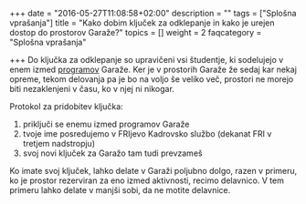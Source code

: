 +++
date = "2016-05-27T11:08:58+02:00"
description = ""
tags = ["Splošna vprašanja"]
title = "Kako dobim ključek za odklepanje in kako je urejen dostop do prostorov Garaže?"
topics = []
weight = 2
faqcategory = "Splošna vprašanja"

+++
Do ključka za odklepanje so upravičeni vsi študentje, ki sodelujejo v enem izmed [programov](/program/)
Garaže. Ker je v prostorih Garaže že sedaj kar nekaj opreme, tekom delovanja pa je bo na voljo še veliko več, 
prostori ne morejo biti nezaklenjeni v času, ko v njej ni nikogar.

Protokol za pridobitev ključka:

1. priključi se enemu izmed programov Garaže
2. tvoje ime posredujemo v FRIjevo Kadrovsko službo (dekanat FRI v tretjem nadstropju)
3. svoj novi ključek za Garažo tam tudi prevzameš

Ko imate svoj ključek, lahko delate v Garaži poljubno dolgo, razen v primeru, ko je prostor rezerviran
za eno izmed aktivnosti, recimo delavnico. V tem primeru lahko delate v manjši sobi, da ne motite delavnice.